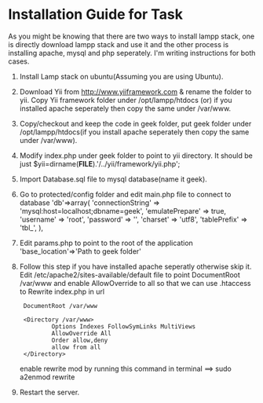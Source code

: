 Installation Guide for Task
===========================

As you might be knowing that there are two ways to install lampp stack, one is directly download lampp stack and use it and the other process is installing apache, mysql and php seperately. I'm writing instructions for both cases.

1. Install Lamp stack on ubuntu(Assuming you are using Ubuntu).
2. Download Yii from http://www.yiiframework.com & rename the folder to yii. Copy Yii framework folder under /opt/lampp/htdocs (or) if you installed apache seperately then copy the same under /var/www.
3. Copy/checkout and keep the code in geek folder, put geek folder under /opt/lampp/htdocs(if you install apache seperately then copy the same under /var/www).
4. Modify index.php under geek folder to point to yii directory. It should be just $yii=dirname(__FILE__).'/../yii/framework/yii.php';
5. Import Database.sql file to mysql database(name it geek).
6. Go to protected/config folder and edit main.php file to connect to database 
  'db'=>array(
			'connectionString' => 'mysql:host=localhost;dbname=geek',
			'emulatePrepare' => true,
			'username' => 'root',
			'password' => '',
			'charset' => 'utf8',
			'tablePrefix' => 'tbl_',
		),

6. Edit params.php to point to the root of the application
	'base_location'=>'Path to geek folder'

8. Follow this step if you have installed apache seperatly otherwise skip it. Edit /etc/apache2/sites-available/default file to point DocumentRoot /var/www and enable AllowOverride to all so that we can use .htaccess to Rewrite index.php in url

        DocumentRoot /var/www

        <Directory /var/www>
                Options Indexes FollowSymLinks MultiViews
                AllowOverride All
                Order allow,deny
                allow from all
        </Directory>

	enable rewrite mod by running this command in terminal
   	==>  sudo a2enmod rewrite

10. Restart the server.
